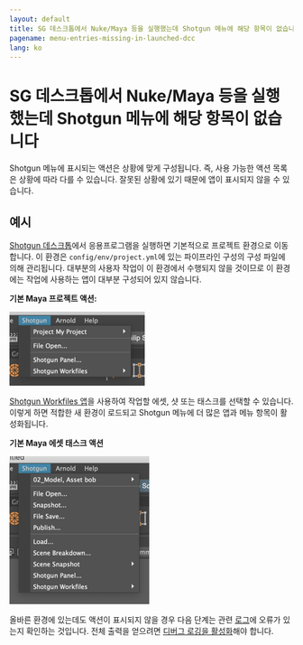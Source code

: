 ```yaml
---
layout: default
title: SG 데스크톱에서 Nuke/Maya 등을 실행했는데 Shotgun 메뉴에 해당 항목이 없습니다
pagename: menu-entries-missing-in-launched-dcc
lang: ko
---
```


# SG 데스크톱에서 Nuke/Maya 등을 실행했는데 Shotgun 메뉴에 해당 항목이 없습니다

Shotgun 메뉴에 표시되는 액션은 상황에 맞게 구성됩니다. 즉, 사용 가능한 액션 목록은 상황에 따라 다를 수 있습니다.
잘못된 상황에 있기 때문에 앱이 표시되지 않을 수 있습니다.

## 예시

[Shotgun 데스크톱](https://support.shotgunsoftware.com/hc/ko/articles/219039818)에서 응용프로그램을 실행하면 기본적으로 프로젝트 환경으로 이동합니다. 이 환경은 `config/env/project.yml`에 있는 파이프라인 구성의 구성 파일에 의해 관리됩니다. 대부분의 사용자 작업이 이 환경에서 수행되지 않을 것이므로 이 환경에는 작업에 사용하는 앱이 대부분 구성되어 있지 않습니다.

**기본 Maya 프로젝트 액션:**

![Shotgun 메뉴 프로젝트 액션](images/shotgun-menu-project-actions.png)

[Shotgun Workfiles 앱](https://support.shotgunsoftware.com/hc/ko/articles/219033088-Your-Work-Files)을 사용하여 작업할 에셋, 샷 또는 태스크를 선택할 수 있습니다. 이렇게 하면 적합한 새 환경이 로드되고 Shotgun 메뉴에 더 많은 앱과 메뉴 항목이 활성화됩니다.

**기본 Maya 에셋 태스크 액션**

![Shotgun 메뉴 프로젝트 액션](images/shotgun-menu-asset-step-actions.png)

올바른 환경에 있는데도 액션이 표시되지 않을 경우 다음 단계는 관련 [로그](where-are-my-log-files.md)에 오류가 있는지 확인하는 것입니다.
전체 출력을 얻으려면 [디버그 로깅을 활성화](turn-debug-logging-on.md)해야 합니다.
